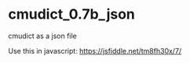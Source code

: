 # cmudict_0.7b_json
cmudict as a json file

Use this in javascript:
https://jsfiddle.net/tm8fh30x/7/
